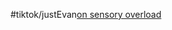 #tiktok/justEvan[on sensory overload](https://www.tiktok.com/@evan.just.ev4n/video/6915870202194431238)